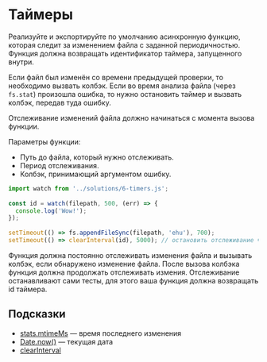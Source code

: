 # Таймеры

Реализуйте и экспортируйте по умолчанию асинхронную функцию, которая следит за изменением файла с заданной периодичностью. Функция должна возвращать идентификатор таймера, запущенного внутри.
 
Если файл был изменён со времени предыдущей проверки, то необходимо вызвать колбэк. Если во время анализа файла (через `fs.stat`) произошла ошибка, то нужно остановить таймер и вызвать колбэк, передав туда ошибку.

Отслеживание изменений файла должно начинаться с момента вызова функции. 

Параметры функции:

- Путь до файла, который нужно отслеживать.
- Период отслеживания.
- Колбэк, принимающий аргументом ошибку.

```js
import watch from '../solutions/6-timers.js';
 
const id = watch(filepath, 500, (err) => {
  console.log('Wow!');
});
 
setTimeout(() => fs.appendFileSync(filepath, 'ehu'), 700);
setTimeout(() => clearInterval(id), 5000); // остановить отслеживание через 5 секунд
```

Функция должна постоянно отслеживать изменения файла и вызывать колбэк, если обнаружено изменение файла. После вызова колбэка функция должна продолжать отслеживать измения. Отслеживание останавливают сами тесты, для этого ваша функция должна возвращать id таймера.

## Подсказки

- [stats.mtimeMs](https://nodejs.org/api/fs.html#statsmtimems) — время последнего изменения
- [Date.now()](https://developer.mozilla.org/en-US/docs/Web/JavaScript/Reference/Global_Objects/Date/now) — текущая дата
- [clearInterval](https://developer.mozilla.org/en-US/docs/Web/JavaScript/Reference/Global_Objects/Date/now)